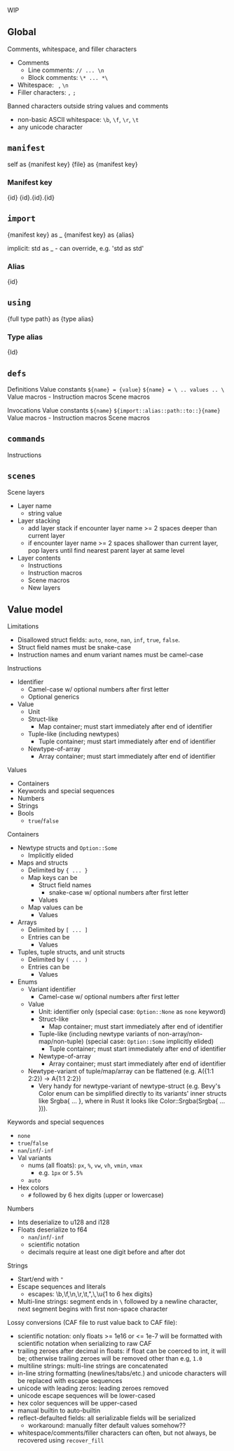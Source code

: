 WIP

## Global

Comments, whitespace, and filler characters
- Comments
    - Line comments: `// ... \n`
    - Block comments: `\* ... *\`
- Whitespace: ` `, `\n`
- Filler characters: `,` `;`

Banned characters outside string values and comments
- non-basic ASCII whitespace: `\b`, `\f`, `\r`, `\t`
- any unicode character


## `manifest`

self as {manifest key}
{file} as {manifest key}

### Manifest key

{id}
{id}.{id}.{id}


## `import`

{manifest key} as _
{manifest key} as {alias}

implicit: std as _
    - can override, e.g. 'std as std'

### Alias

{id}


## `using`

{full type path} as {type alias}

### Type alias

{Id}


## `defs`

Definitions
    Value constants
        `${name} = {value}`
        `${name} = \ .. values .. \`
    Value macros
        - 
    Instruction macros
    Scene macros

Invocations
    Value constants
        `${name}`
        `${import::alias::path::to::}{name}`
    Value macros
        - 
    Instruction macros
    Scene macros


## `commands`

Instructions


## `scenes`

Scene layers
- Layer name
    - string value
- Layer stacking
    - add layer stack if encounter layer name >= 2 spaces deeper than current layer
    - if encounter layer name >= 2 spaces shallower than current layer, pop layers until find nearest parent layer at same level
- Layer contents
    - Instructions
    - Instruction macros
    - Scene macros
    - New layers


## Value model

Limitations
- Disallowed struct fields: `auto`, `none`, `nan`, `inf`, `true`, `false`.
- Struct field names must be snake-case
- Instruction names and enum variant names must be camel-case

Instructions
- Identifier
    - Camel-case w/ optional numbers after first letter
    - Optional generics
- Value
    - Unit
    - Struct-like
        - Map container; must start immediately after end of identifier
    - Tuple-like (including newtypes)
        - Tuple container; must start immediately after end of identifier
    - Newtype-of-array
        - Array container; must start immediately after end of identifier

Values
- Containers
- Keywords and special sequences
- Numbers
- Strings
- Bools
    - `true`/`false`

Containers
- Newtype structs and `Option::Some`
    - Implicitly elided
- Maps and structs
    - Delimited by `{ ... }`
    - Map keys can be
        - Struct field names
            - snake-case w/ optional numbers after first letter
        - Values
    - Map values can be
        - Values
- Arrays
    - Delimited by `[ ... ]`
    - Entries can be
        - Values
- Tuples, tuple structs, and unit structs
    - Delimited by `( ... )`
    - Entries can be
        - Values
- Enums
    - Variant identifier
        - Camel-case w/ optional numbers after first letter
    - Value
        - Unit: identifier only (special case: `Option::None` as `none` keyword)
        - Struct-like
            - Map container; must start immediately after end of identifier
        - Tuple-like (including newtype variants of non-array/non-map/non-tuple) (special case: `Option::Some` implicitly elided)
            - Tuple container; must start immediately after end of identifier
        - Newtype-of-array
            - Array container; must start immediately after end of identifier
    - Newtype-variant of tuple/map/array can be flattened (e.g. A({1:1 2:2}) -> A{1:1 2:2})
        - Very handy for newtype-variant of newtype-struct (e.g. Bevy's Color enum can be simplified directly to its variants' inner structs like Srgba{ ... }, where in Rust it looks like Color::Srgba(Srgba{ ... })).

Keywords and special sequences
- `none`
- `true`/`false`
- `nan`/`inf`/`-inf`
- Val variants
    - nums (all floats): `px`, `%`, `vw`, `vh`, `vmin`, `vmax`
        - e.g. `1px` or `5.5%`
    - `auto`
- Hex colors
    - `#` followed by 6 hex digits (upper or lowercase)

Numbers
- Ints deserialize to u128 and i128
- Floats deserialize to f64
    - `nan`/`inf`/`-inf`
    - scientific notation
    - decimals require at least one digit before and after dot

Strings
- Start/end with `"`
- Escape sequences and literals
    - escapes: \b,\f,\n,\r,\t,\",\\,\\u{1 to 6 hex digits}
- Multi-line strings: segment ends in `\` followed by a newline character, next segment begins with first non-space character

Lossy conversions (CAF file to rust value back to CAF file):
- scientific notation: only floats >= 1e16 or <= 1e-7 will be formatted with scientific notation when serializing to raw CAF
- trailing zeroes after decimal in floats: if float can be coerced to int, it will be; otherwise trailing zeroes will be removed other than e.g, `1.0`
- multiline strings: multi-line strings are concatenated
- in-line string formatting (newlines/tabs/etc.) and unicode characters will be replaced with escape sequences
- unicode with leading zeros: leading zeroes removed
- unicode escape sequences will be lower-cased
- hex color sequences will be upper-cased
- manual builtin to auto-builtin
- reflect-defaulted fields: all serializable fields will be serialized
    - workaround: manually filter default values somehow??
- whitespace/comments/filler characters can often, but not always, be recovered using `recover_fill`
